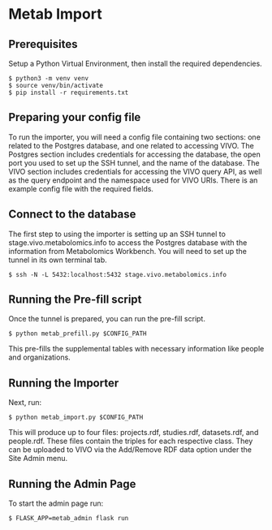 Metab Import
============

## Prerequisites

Setup a Python Virtual Environment, then install the required dependencies.

    $ python3 -m venv venv
    $ source venv/bin/activate
    $ pip install -r requirements.txt


## Preparing your config file

To run the importer, you will need a config file containing two sections: one related to the Postgres database, and one related to accessing VIVO. The Postgres section includes credentials for accessing the database, the open port you used to set up the SSH tunnel, and the name of the database. The VIVO section includes credentials for accessing the VIVO query API, as well as the query endpoint and the namespace used for VIVO URIs. There is an example config file with the required fields.


## Connect to the database

The first step to using the importer is setting up an SSH tunnel to stage.vivo.metabolomics.info to access the Postgres database with the information from Metabolomics Workbench. You will need to set up the tunnel in its own terminal tab.

    $ ssh -N -L 5432:localhost:5432 stage.vivo.metabolomics.info


## Running the Pre-fill script

Once the tunnel is prepared, you can run the pre-fill script.

    $ python metab_prefill.py $CONFIG_PATH

This pre-fills the supplemental tables with necessary information like people
and organizations.


## Running the Importer

Next, run:

    $ python metab_import.py $CONFIG_PATH

This will produce up to four files: projects.rdf, studies.rdf, datasets.rdf, and people.rdf. These files contain the triples for each respective class. They can be uploaded to VIVO via the Add/Remove RDF data option under the Site Admin menu.

## Running the Admin Page

To start the admin page run:

    $ FLASK_APP=metab_admin flask run
